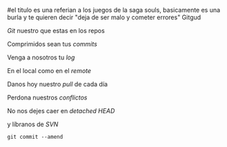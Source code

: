 #el titulo es una referian a los juegos de la saga souls, basicamente es una burla y te quieren decir "deja de ser malo y cometer errores"
Gitgud

*Git* nuestro que estas en los repos

Comprimidos sean tus *commits*

Venga a nosotros tu *log*

En el local como en el *remote*

Danos hoy nuestro *pull* de cada día

Perdona nuestros *conflictos*

No nos dejes caer en *detached HEAD*

y líbranos de *SVN*

`git commit --amend`

